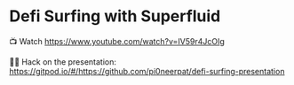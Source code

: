 # Defi Surfing with Superfluid

📺 Watch https://www.youtube.com/watch?v=IV59r4JcOIg

🧑‍💻 Hack on the presentation: https://gitpod.io/#/https://github.com/pi0neerpat/defi-surfing-presentation
